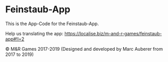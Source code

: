 # Feinstaub-App

This is the App-Code for the Feinstaub-App.

Help us translating the app: https://localise.biz/m-and-r-games/feinstaub-app#!l=2

© M&R Games 2017-2019 (Designed and developed by Marc Auberer from 2017 to 2019)
